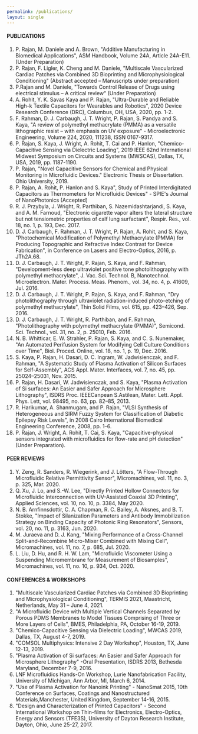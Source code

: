 ```yaml
---
permalink: /publications/
layout: single
---
```


#### PUBLICATIONS
1. P. Rajan, M. Daniele and A. Brown, "Additive Manufacturing in Biomedical Applications", ASM Handbook, Volume 24A, Article 24A-E11. (Under Preparation)
2. P. Rajan, F. Ligler, K. Cheng and M. Daniele, "Multiscale Vascularized Cardiac Patches via Combined 3D Bioprinting and Microphysiological Conditioning" (Abstract accepted – Manuscripts under preparation)
3. P.Rajan and M. Daniele, "Towards Control Release of Drugs using electrical stimulus – A critical review" (Under Preparation)
4. A. Rohit, Y. K. Savas Kaya and P. Rajan, "Ultra-Durable and Reliable High-k Textile Capacitors for Wearables and Robotics", 2020 Device Research Conference (DRC), Columbus, OH, USA, 2020, pp. 1-2.
5. F. Rahman, D. J. Carbaugh, J. T. Wright, P. Rajan, S. Pandya and S. Kaya, "A review of polymethyl methacrylate (PMMA) as a versatile lithographic resist – with emphasis on UV exposure" - Microelectronic Engineering, Volume 224, 2020, 111238, ISSN 0167-9317.
6. P. Rajan, S. Kaya, J. Wright, A. Rohit, T. Cai and P. Hanlon, "Chemico-Capacitive Sensing via Dielectric Loading", 2019 IEEE 62nd International Midwest Symposium on Circuits and Systems (MWSCAS), Dallas, TX, USA, 2019, pp. 1187-1190.
7. P. Rajan, "Novel Capacitive Sensors for Chemical and Physical Monitoring in Microfluidic Devices." Electronic Thesis or Dissertation. Ohio University, 2019.
8. P. Rajan, A. Rohit, P. Hanlon and S. Kaya", Study of Printed Interdigitated Capacitors as Thermometers for Microfluidic Devices" - SPIE's Journal of NanoPhotonics (Accepted)
9. R. J. Przybyla, J. Wright, R. Parthiban, S. Nazemidashtarjandi, S. Kaya, and A. M. Farnoud, "Electronic cigarette vapor alters the lateral structure but not tensiometric properties of calf lung surfactant", Respir. Res., vol. 18, no. 1, p. 193, Dec. 2017.
10. D. J. Carbaugh, F. Rahman, J. T. Wright, P. Rajan, A. Rohit, and S. Kaya, "Photochemical Modification of Polymethyl Methacrylate (PMMA) for Producing Topographic and Refractive Index Contrast for Device Fabrication", in Conference on Lasers and Electro-Optics, 2016, p. JTh2A.68.
11. D. J. Carbaugh, J. T. Wright, P. Rajan, S. Kaya, and F. Rahman, "Development-less deep ultraviolet positive tone photolithography with polymethyl methacrylate", J. Vac. Sci. Technol. B, Nanotechnol. Microelectron. Mater. Process. Meas. Phenom., vol. 34, no. 4, p. 41609, Jul. 2016.
12. D. J. Carbaugh, J. T. Wright, P. Rajan, S. Kaya, and F. Rahman, "Dry photolithography through ultraviolet radiation-induced photo-etching of polymethyl methacrylate", Thin Solid Films, vol. 615, pp. 423–426, Sep. 2016.
13. D. J. Carbaugh, J. T. Wright, R. Parthiban, and F. Rahman, "Photolithography with polymethyl methacrylate (PMMA)", Semicond. Sci. Technol., vol. 31, no. 2, p. 25010, Feb. 2016.
14. N. B. Whitticar, E. W. Strahler, P. Rajan, S. Kaya, and C. S. Nunemaker, "An Automated Perifusion System for Modifying Cell Culture Conditions over Time", Biol. Proced. Online, vol. 18, no. 1, p. 19, Dec. 2016.
15. S. Kaya, P. Rajan, H. Dasari, D. C. Ingram, W. Jadwisienczak, and F. Rahman, "A Systematic Study of Plasma Activation of Silicon Surfaces for Self-Assembly", ACS Appl. Mater. Interfaces, vol. 7, no. 45, pp. 25024–25031, Nov. 2015.
16. P. Rajan, H. Dasari, W. Jadwisienczak, and S. Kaya, "Plasma Activation of Si surfaces: An Easier and Safer Approach for Microsphere Lithography", ISDRS Proc. IEEECanpean S.Astilean, Mater. Lett. Appl. Phys. Lett, vol. 98495, no. 63, pp. 82–85, 2013.
17. R. Harikumar, A. Shanmugam, and P. Rajan, "VLSI Synthesis of Heterogeneous and SIRM Fuzzy System for Classification of Diabetic Epilepsy Risk Levels", in 2008 Cairo International Biomedical Engineering Conference, 2008, pp. 1–6.
18. P. Rajan, J. Wright, A. Rohit, T. Cai, S. Kaya, "Capacitive-physical sensors integrated with microfluidics for flow-rate and pH detection" (Under Preparation).

#### PEER REVIEWS
1. Y. Zeng, R. Sanders, R. Wiegerink, and J. Lötters, "A Flow-Through Microfluidic Relative Permittivity Sensor", Micromachines, vol. 11, no. 3, p. 325, Mar. 2020.
2. Q. Xu, J. Lo, and S.-W. Lee, "Directly Printed Hollow Connectors for Microfluidic Interconnection with UV-Assisted Coaxial 3D Printing", Applied Sciences, vol. 10, no. 10, p. 3384, May 2020.
3. N. B. Arnfinnsdottir, C. A. Chapman, R. C. Bailey, A. Aksnes, and B. T. Stokke, "Impact of Silanization Parameters and Antibody Immobilization Strategy on Binding Capacity of Photonic Ring Resonators", Sensors, vol. 20, no. 11, p. 3163, Jun. 2020.
4. M. Juraeva and D. J. Kang, "Mixing Performance of a Cross-Channel Split-and-Recombine Micro-Mixer Combined with Mixing Cell", Micromachines, vol. 11, no. 7, p. 685, Jul. 2020.
5. L. Liu, D. Hu, and R. H. W. Lam, "Microfluidic Viscometer Using a Suspending Micromembrane for Measurement of Biosamples", Micromachines, vol. 11, no. 10, p. 934, Oct. 2020.

#### CONFERENCES & WORKSHOPS
1. "Multiscale Vascularized Cardiac Patches via Combined 3D Bioprinting and Microphysiological Conditioning", TERMIS 2021, Maastricht, Netherlands, May 31 – June 4, 2021.
2. "A Microfluidic Device with Multiple Vertical Channels Separated by Porous PDMS Membranes to Model Tissues Comprising of Three or More Layers of Cells", BMES, Philadelphia, PA, October 16-19, 2019.
3. "Chemico-Capacitive Sensing via Dielectric Loading", MWCAS 2019, Dallas, TX, August 4-7, 2019.
4. "COMSOL Multiphysics: Intensive 2 Day Workshop", Houston, TX, June 12-13, 2019.
5. "Plasma Activation of Si surfaces: An Easier and Safer Approach for Microsphere Lithography" -Oral Presentation, ISDRS 2013, Bethesda Maryland, December 7-9, 2016.
6. LNF Microfluidics Hands-On Workshop, Lurie Nanofabrication Facility, University of Michigan, Ann Arbor, MI, March 6, 2014.
7. "Use of Plasma Activation for Nanoink Printing" - NanoSmat 2015, 10th Conference on Surfaces, Coatings and Nanostructured Materials,Manchester, United Kingdom, September 14-16, 2015.
8. "Design and Characterization of Printed Capacitors" - Second International Workshop on Thin-films for Electronics, Electro-Optics, Energy and Sensors (TFE3S), University of Dayton Research Institute, Dayton, Ohio, June 25-27, 2017.
